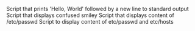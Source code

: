 Script that prints 'Hello, World' followed by a new line to standard output
Script that displays confused smiley
Script that displays content of /etc/passwd
Script to display content of etc/passwd and etc/hosts
